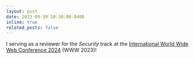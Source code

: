 ```yaml
---
layout: post
date: 2023-09-30 10:30:00-0400
inline: true
related_posts: false
---
```


I serving as a reviewer for the *Security* track at the [International World Wide Web Conference 2024](https://www2024.thewebconf.org/) (WWW 2023)! 
